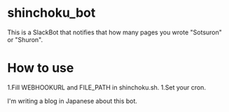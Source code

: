 # shinchoku_bot
This is a SlackBot that notifies that how many pages you wrote "Sotsuron" or "Shuron".

# How to use
1.Fill WEBHOOKURL and FILE_PATH in shinchoku.sh.
1.Set your cron.

I'm writing a blog in Japanese about this bot.
